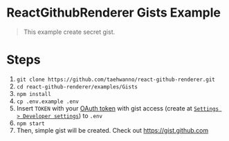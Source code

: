 # ReactGithubRenderer Gists Example

> This example create secret gist.

# Steps

1. `git clone https://github.com/taehwanno/react-github-renderer.git`
2. `cd react-github-renderer/examples/Gists`
3. `npm install`
4. `cp .env.example .env`
5. Insert `TOKEN` with your [OAuth token](https://developer.github.com/apps/building-integrations/setting-up-and-registering-oauth-apps/about-scopes-for-oauth-apps/) with gist access (create at [`Settings > Developer settings`](https://github.com/settings/tokens)) to `.env`
6. `npm start`
7. Then, simple gist will be created. Check out https://gist.github.com
